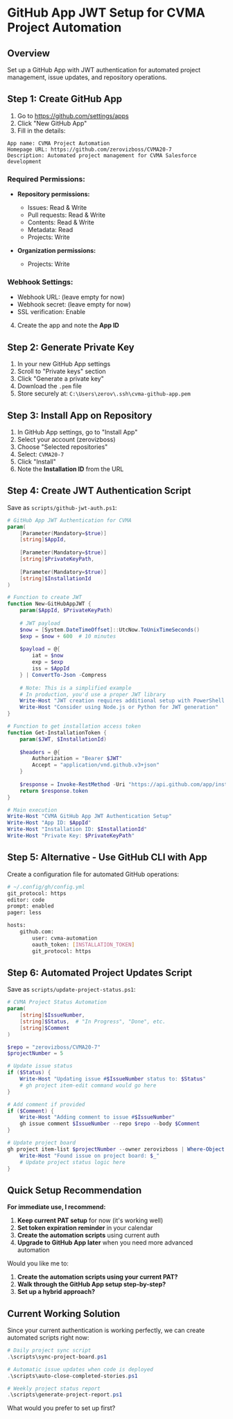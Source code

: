 # GitHub App JWT Setup for CVMA Project Automation

## Overview
Set up a GitHub App with JWT authentication for automated project management, issue updates, and repository operations.

## Step 1: Create GitHub App

1. Go to https://github.com/settings/apps
2. Click "New GitHub App"
3. Fill in the details:

```
App name: CVMA Project Automation
Homepage URL: https://github.com/zerovizboss/CVMA20-7
Description: Automated project management for CVMA Salesforce development
```

### Required Permissions:
- **Repository permissions:**
  - Issues: Read & Write
  - Pull requests: Read & Write
  - Contents: Read & Write
  - Metadata: Read
  - Projects: Write

- **Organization permissions:**
  - Projects: Write

### Webhook Settings:
- Webhook URL: (leave empty for now)
- Webhook secret: (leave empty for now)
- SSL verification: Enable

4. Create the app and note the **App ID**

## Step 2: Generate Private Key

1. In your new GitHub App settings
2. Scroll to "Private keys" section
3. Click "Generate a private key"
4. Download the `.pem` file
5. Store securely at: `C:\Users\zerov\.ssh\cvma-github-app.pem`

## Step 3: Install App on Repository

1. In GitHub App settings, go to "Install App"
2. Select your account (zerovizboss)
3. Choose "Selected repositories"
4. Select: `CVMA20-7`
5. Click "Install"
6. Note the **Installation ID** from the URL

## Step 4: Create JWT Authentication Script

Save as `scripts/github-jwt-auth.ps1`:

```powershell
# GitHub App JWT Authentication for CVMA
param(
    [Parameter(Mandatory=$true)]
    [string]$AppId,
    
    [Parameter(Mandatory=$true)]
    [string]$PrivateKeyPath,
    
    [Parameter(Mandatory=$true)]
    [string]$InstallationId
)

# Function to create JWT
function New-GitHubAppJWT {
    param($AppId, $PrivateKeyPath)
    
    # JWT payload
    $now = [System.DateTimeOffset]::UtcNow.ToUnixTimeSeconds()
    $exp = $now + 600  # 10 minutes
    
    $payload = @{
        iat = $now
        exp = $exp
        iss = $AppId
    } | ConvertTo-Json -Compress
    
    # Note: This is a simplified example
    # In production, you'd use a proper JWT library
    Write-Host "JWT creation requires additional setup with PowerShell JWT libraries"
    Write-Host "Consider using Node.js or Python for JWT generation"
}

# Function to get installation access token
function Get-InstallationToken {
    param($JWT, $InstallationId)
    
    $headers = @{
        Authorization = "Bearer $JWT"
        Accept = "application/vnd.github.v3+json"
    }
    
    $response = Invoke-RestMethod -Uri "https://api.github.com/app/installations/$InstallationId/access_tokens" -Method Post -Headers $headers
    return $response.token
}

# Main execution
Write-Host "CVMA GitHub App JWT Authentication Setup"
Write-Host "App ID: $AppId"
Write-Host "Installation ID: $InstallationId"
Write-Host "Private Key: $PrivateKeyPath"
```

## Step 5: Alternative - Use GitHub CLI with App

Create a configuration file for automated GitHub operations:

```bash
# ~/.config/gh/config.yml
git_protocol: https
editor: code
prompt: enabled
pager: less

hosts:
    github.com:
        user: cvma-automation
        oauth_token: [INSTALLATION_TOKEN]
        git_protocol: https
```

## Step 6: Automated Project Updates Script

Save as `scripts/update-project-status.ps1`:

```powershell
# CVMA Project Status Automation
param(
    [string]$IssueNumber,
    [string]$Status,  # "In Progress", "Done", etc.
    [string]$Comment
)

$repo = "zerovizboss/CVMA20-7"
$projectNumber = 5

# Update issue status
if ($Status) {
    Write-Host "Updating issue #$IssueNumber status to: $Status"
    # gh project item-edit command would go here
}

# Add comment if provided
if ($Comment) {
    Write-Host "Adding comment to issue #$IssueNumber"
    gh issue comment $IssueNumber --repo $repo --body $Comment
}

# Update project board
gh project item-list $projectNumber --owner zerovizboss | Where-Object { $_ -match "#$IssueNumber" } | ForEach-Object {
    Write-Host "Found issue on project board: $_"
    # Update project status logic here
}
```

## Quick Setup Recommendation

**For immediate use, I recommend:**

1. **Keep current PAT setup** for now (it's working well)
2. **Set token expiration reminder** in your calendar
3. **Create the automation scripts** using current auth
4. **Upgrade to GitHub App later** when you need more advanced automation

Would you like me to:
1. **Create the automation scripts using your current PAT?**
2. **Walk through the GitHub App setup step-by-step?**
3. **Set up a hybrid approach?**

## Current Working Solution

Since your current authentication is working perfectly, we can create automated scripts right now:

```powershell
# Daily project sync script
.\scripts\sync-project-board.ps1

# Automatic issue updates when code is deployed
.\scripts\auto-close-completed-stories.ps1

# Weekly project status report
.\scripts\generate-project-report.ps1
```

What would you prefer to set up first?